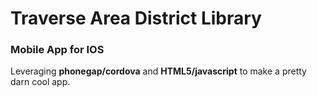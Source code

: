 # Traverse Area District Library
### Mobile App for IOS

Leveraging **phonegap/cordova** and **HTML5/javascript** to make a pretty darn cool app.

